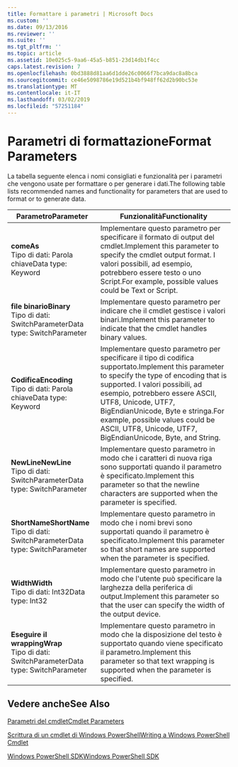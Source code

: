 ```yaml
---
title: Formattare i parametri | Microsoft Docs
ms.custom: ''
ms.date: 09/13/2016
ms.reviewer: ''
ms.suite: ''
ms.tgt_pltfrm: ''
ms.topic: article
ms.assetid: 10e025c5-9aa6-45a5-b851-23d14db1f4cc
caps.latest.revision: 7
ms.openlocfilehash: 0bd3888d81aa6d1dde26c0066f7bca9dac8a8bca
ms.sourcegitcommit: ce46e5098786e19d521b4bf948ff62d2b90bc53e
ms.translationtype: MT
ms.contentlocale: it-IT
ms.lasthandoff: 03/02/2019
ms.locfileid: "57251184"
---
```

# <a name="format-parameters"></a><span data-ttu-id="2b7a6-102">Parametri di formattazione</span><span class="sxs-lookup"><span data-stu-id="2b7a6-102">Format Parameters</span></span>

<span data-ttu-id="2b7a6-103">La tabella seguente elenca i nomi consigliati e funzionalità per i parametri che vengono usate per formattare o per generare i dati.</span><span class="sxs-lookup"><span data-stu-id="2b7a6-103">The following table lists recommended names and functionality for parameters that are used to format or to generate data.</span></span>

|<span data-ttu-id="2b7a6-104">Parametro</span><span class="sxs-lookup"><span data-stu-id="2b7a6-104">Parameter</span></span>|<span data-ttu-id="2b7a6-105">Funzionalità</span><span class="sxs-lookup"><span data-stu-id="2b7a6-105">Functionality</span></span>|
|---|---|
|<span data-ttu-id="2b7a6-106">**come**</span><span class="sxs-lookup"><span data-stu-id="2b7a6-106">**As**</span></span><br><span data-ttu-id="2b7a6-107">Tipo di dati: Parola chiave</span><span class="sxs-lookup"><span data-stu-id="2b7a6-107">Data type: Keyword</span></span>|<span data-ttu-id="2b7a6-108">Implementare questo parametro per specificare il formato di output del cmdlet.</span><span class="sxs-lookup"><span data-stu-id="2b7a6-108">Implement this parameter to specify the cmdlet output format.</span></span> <span data-ttu-id="2b7a6-109">I valori possibili, ad esempio, potrebbero essere testo o uno Script.</span><span class="sxs-lookup"><span data-stu-id="2b7a6-109">For example, possible values could be Text or Script.</span></span>|
|<span data-ttu-id="2b7a6-110">**file binario**</span><span class="sxs-lookup"><span data-stu-id="2b7a6-110">**Binary**</span></span><br><span data-ttu-id="2b7a6-111">Tipo di dati: SwitchParameter</span><span class="sxs-lookup"><span data-stu-id="2b7a6-111">Data type: SwitchParameter</span></span>|<span data-ttu-id="2b7a6-112">Implementare questo parametro per indicare che il cmdlet gestisce i valori binari.</span><span class="sxs-lookup"><span data-stu-id="2b7a6-112">Implement this parameter to indicate that the cmdlet handles binary values.</span></span>|
|<span data-ttu-id="2b7a6-113">**Codifica**</span><span class="sxs-lookup"><span data-stu-id="2b7a6-113">**Encoding**</span></span><br><span data-ttu-id="2b7a6-114">Tipo di dati: Parola chiave</span><span class="sxs-lookup"><span data-stu-id="2b7a6-114">Data type: Keyword</span></span>|<span data-ttu-id="2b7a6-115">Implementare questo parametro per specificare il tipo di codifica supportato.</span><span class="sxs-lookup"><span data-stu-id="2b7a6-115">Implement this parameter to specify the type of encoding that is supported.</span></span> <span data-ttu-id="2b7a6-116">I valori possibili, ad esempio, potrebbero essere ASCII, UTF8, Unicode, UTF7, BigEndianUnicode, Byte e stringa.</span><span class="sxs-lookup"><span data-stu-id="2b7a6-116">For example, possible values could be ASCII, UTF8, Unicode, UTF7, BigEndianUnicode, Byte, and String.</span></span>|
|<span data-ttu-id="2b7a6-117">**NewLine**</span><span class="sxs-lookup"><span data-stu-id="2b7a6-117">**NewLine**</span></span><br><span data-ttu-id="2b7a6-118">Tipo di dati: SwitchParameter</span><span class="sxs-lookup"><span data-stu-id="2b7a6-118">Data type: SwitchParameter</span></span>|<span data-ttu-id="2b7a6-119">Implementare questo parametro in modo che i caratteri di nuova riga sono supportati quando il parametro è specificato.</span><span class="sxs-lookup"><span data-stu-id="2b7a6-119">Implement this parameter so that the newline characters are supported when the parameter is specified.</span></span>|
|<span data-ttu-id="2b7a6-120">**ShortName**</span><span class="sxs-lookup"><span data-stu-id="2b7a6-120">**ShortName**</span></span><br><span data-ttu-id="2b7a6-121">Tipo di dati: SwitchParameter</span><span class="sxs-lookup"><span data-stu-id="2b7a6-121">Data type: SwitchParameter</span></span>|<span data-ttu-id="2b7a6-122">Implementare questo parametro in modo che i nomi brevi sono supportati quando il parametro è specificato.</span><span class="sxs-lookup"><span data-stu-id="2b7a6-122">Implement this parameter so that short names are supported when the parameter is specified.</span></span>|
|<span data-ttu-id="2b7a6-123">**Width**</span><span class="sxs-lookup"><span data-stu-id="2b7a6-123">**Width**</span></span><br><span data-ttu-id="2b7a6-124">Tipo di dati: Int32</span><span class="sxs-lookup"><span data-stu-id="2b7a6-124">Data type: Int32</span></span>|<span data-ttu-id="2b7a6-125">Implementare questo parametro in modo che l'utente può specificare la larghezza della periferica di output.</span><span class="sxs-lookup"><span data-stu-id="2b7a6-125">Implement this parameter so that the user can specify the width of the output device.</span></span>|
|<span data-ttu-id="2b7a6-126">**Eseguire il wrapping**</span><span class="sxs-lookup"><span data-stu-id="2b7a6-126">**Wrap**</span></span><br><span data-ttu-id="2b7a6-127">Tipo di dati: SwitchParameter</span><span class="sxs-lookup"><span data-stu-id="2b7a6-127">Data type: SwitchParameter</span></span>|<span data-ttu-id="2b7a6-128">Implementare questo parametro in modo che la disposizione del testo è supportato quando viene specificato il parametro.</span><span class="sxs-lookup"><span data-stu-id="2b7a6-128">Implement this parameter so that text wrapping is supported when the parameter is specified.</span></span>|
## <a name="see-also"></a><span data-ttu-id="2b7a6-129">Vedere anche</span><span class="sxs-lookup"><span data-stu-id="2b7a6-129">See Also</span></span>

[<span data-ttu-id="2b7a6-130">Parametri del cmdlet</span><span class="sxs-lookup"><span data-stu-id="2b7a6-130">Cmdlet Parameters</span></span>](./cmdlet-parameters.md)

[<span data-ttu-id="2b7a6-131">Scrittura di un cmdlet di Windows PowerShell</span><span class="sxs-lookup"><span data-stu-id="2b7a6-131">Writing a Windows PowerShell Cmdlet</span></span>](./writing-a-windows-powershell-cmdlet.md)

[<span data-ttu-id="2b7a6-132">Windows PowerShell SDK</span><span class="sxs-lookup"><span data-stu-id="2b7a6-132">Windows PowerShell SDK</span></span>](../windows-powershell-reference.md)
